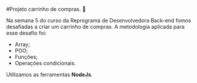 #Projeto carrinho de compras. 🚀

Na semana 5 do curso da Reprograma de Desenvolvedora Back-end fomos desafiadas a criar um carrinho de compras.
A metodologia aplicada para esse desafio foi:

- Array;
- POO;
- Funções;
- Operações condicionais.

Utilizamos as ferramentas **NodeJs**.

